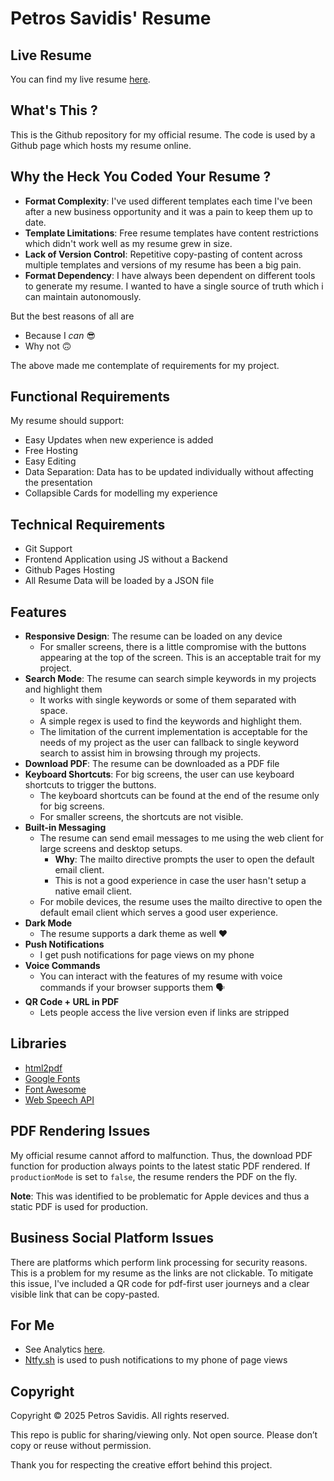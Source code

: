 # Petros Savidis' Resume

## Live Resume

You can find my live resume [here](https://psavidis.github.io/resume/).

## What's This ?
This is the Github repository for my official resume. The code is used by a Github page which hosts my resume online.

## Why the Heck You Coded Your Resume ?
- **Format Complexity**: I've used different templates each time I've been after a new business opportunity and it was a pain to keep them up to date.
- **Template Limitations**: Free resume templates have content restrictions which didn't work well as my resume grew in size.
- **Lack of Version Control**: Repetitive copy-pasting of content across multiple templates and versions of my resume has been a big pain.
- **Format Dependency**: I have always been dependent on different tools to generate my resume. I wanted to have a single source of truth which i can maintain autonomously. 

But the best reasons of all are

- Because I _can_ 😎 
- Why not 🙃

The above made me contemplate of requirements for my project.

## Functional Requirements

My resume should support:

- Easy Updates when new experience is added
- Free Hosting
- Easy Editing
- Data Separation: Data has to be updated individually without affecting the presentation
- Collapsible Cards for modelling my experience

## Technical Requirements
- Git Support
- Frontend Application using JS without a Backend
- Github Pages Hosting
- All Resume Data will be loaded by a JSON file

## Features

- **Responsive Design**: The resume can be loaded on any device
  - For smaller screens, there is a little compromise with the buttons appearing at the top of the screen. This is an acceptable trait for my project.
- **Search Mode**: The resume can search simple keywords in my projects and highlight them
  - It works with single keywords or some of them separated with space.
  - A simple regex is used to find the keywords and highlight them.
  - The limitation of the current implementation is acceptable for the needs of my project as the user can fallback to single keyword search to assist him in browsing through my projects.
- **Download PDF**: The resume can be downloaded as a PDF file
- **Keyboard Shortcuts**: For big screens, the user can use keyboard shortcuts to trigger the buttons.
  - The keyboard shortcuts can be found at the end of the resume only for big screens.
  - For smaller screens, the shortcuts are not visible.
- **Built-in Messaging**
  - The resume can send email messages to me using the web client for large screens and desktop setups.
    - **Why**: The mailto directive prompts the user to open the default email client. 
    - This is not a good experience in case the user hasn't setup a native email client.
  - For mobile devices, the resume uses the mailto directive to open the default email client which serves a good user experience.
- **Dark Mode**
  - The resume supports a dark theme as well ❤️ 
- **Push Notifications**
  - I get push notifications for page views on my phone
- **Voice Commands**
  - You can interact with the features of my resume with voice commands if your browser supports them 🗣️
- **QR Code + URL in PDF**
  - Lets people access the live version even if links are stripped

## Libraries

- [html2pdf](https://ekoopmans.github.io/html2pdf.js/)
- [Google Fonts](https://fonts.google.com/)
- [Font Awesome](https://fontawesome.com/)
- [Web Speech API](https://developer.mozilla.org/en-US/docs/Web/API/Web_Speech_API)

## PDF Rendering Issues

My official resume cannot afford to malfunction. Thus, the download PDF function for production always points to the latest
static PDF rendered. If `productionMode` is set to `false`, the resume renders the PDF on the fly.

**Note**: This was identified to be problematic for Apple devices and thus a static PDF is used for production.

## Business Social Platform Issues

There are platforms which perform link processing for security reasons. This is a problem for my resume as the links are not clickable.
To mitigate this issue, I've included a QR code for pdf-first user journeys and a clear visible link that can be copy-pasted.

## For Me

- See Analytics [here](https://statcounter.com/p13118834/summary/).
- [Ntfy.sh](https://ntfy.sh/) is used to push notifications to my phone of page views

## Copyright

Copyright © 2025 Petros Savidis. All rights reserved.

This repo is public for sharing/viewing only. Not open source. Please don’t copy or reuse without permission.

Thank you for respecting the creative effort behind this project.